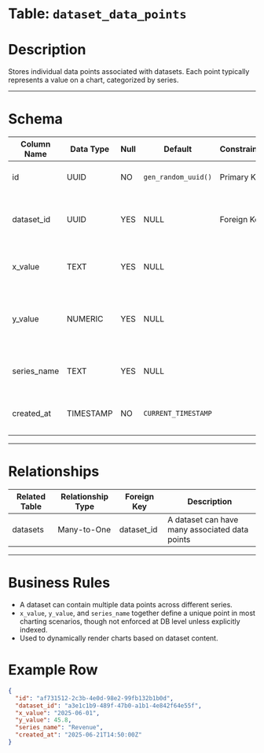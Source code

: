 # Table: `dataset_data_points`

# Description

Stores individual data points associated with datasets. Each point typically represents a value on a chart, categorized by series.

---

# Schema

| Column Name  | Data Type | Null | Default             | Constraints | Description                                                   |
| ------------ | --------- | ---- | ------------------- | ----------- | ------------------------------------------------------------- |
| id           | UUID      | NO   | `gen_random_uuid()` | Primary Key | Unique identifier for the data point                          |
| dataset_id   | UUID      | YES  | NULL                | Foreign Key | References the dataset to which this data point belongs       |
| x_value      | TEXT      | YES  | NULL                |             | X-axis value (e.g., date, category, label)                    |
| y_value      | NUMERIC   | YES  | NULL                |             | Y-axis value (e.g., numerical metric for the corresponding x) |
| series_name  | TEXT      | YES  | NULL                |             | Name of the data series this point belongs to                 |
| created_at   | TIMESTAMP | NO   | `CURRENT_TIMESTAMP` |             | Timestamp when this data point was created                    |

---

# Relationships

| Related Table | Relationship Type | Foreign Key | Description                                    |
| ------------- | ----------------- | ----------- | ---------------------------------------------- |
| datasets      | Many-to-One       | dataset_id  | A dataset can have many associated data points |

---

# Business Rules

* A dataset can contain multiple data points across different series.
* `x_value`, `y_value`, and `series_name` together define a unique point in most charting scenarios, though not enforced at DB level unless explicitly indexed.
* Used to dynamically render charts based on dataset content.


# Example Row

```json
{
  "id": "af731512-2c3b-4e0d-98e2-99fb132b1b0d",
  "dataset_id": "a3e1c1b9-489f-47b0-a1b1-4e842f64e55f",
  "x_value": "2025-06-01",
  "y_value": 45.8,
  "series_name": "Revenue",
  "created_at": "2025-06-21T14:50:00Z"
}
```